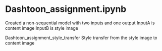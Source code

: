 # Dashtoon_assignment.ipynb
Created a non-sequential model with two inputs and one output
InputA is content image
InputB is style image

Dashtoon_assignment_style_transfer
Style transfer from the style image to content image
